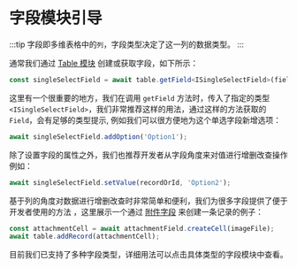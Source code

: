 # 字段模块引导
:::tip
字段即多维表格中的`列`，字段类型决定了这一列的数据类型。
:::

通常我们通过 [Table 模块](../table) 创建或获取字段，如下所示：
```typescript
const singleSelectField = await table.getField<ISingleSelectField>(fieldNameOrId);
```
这里有一个很重要的地方，我们在调用 `getField` 方法时，传入了指定的类型 `<ISingleSelectField>`，我们非常推荐这样的用法，通过这样的方法获取的 `Field`，会有足够的类型提示,
例如我们可以很方便地为这个单选字段新增选项：
```typescript
await singleSelectField.addOption('Option1');
```
除了设置字段的属性之外，我们也推荐开发者从字段角度来对值进行增删改查操作例如：
```typescript
await singleSelectField.setValue(recordOrId, 'Option2');
```
基于列的角度对数据进行增删改查时非常简单和便利，我们为很多字段提供了便于开发者使用的方法
，这里展示一个通过 [附件字段](./attachment.md) 来创建一条记录的例子：
```typescript
const attachmentCell = await attachmentField.createCell(imageFile);
await table.addRecord(attachmentCell);
```

目前我们已支持了多种字段类型，详细用法可以点击具体类型的字段模块中查看。